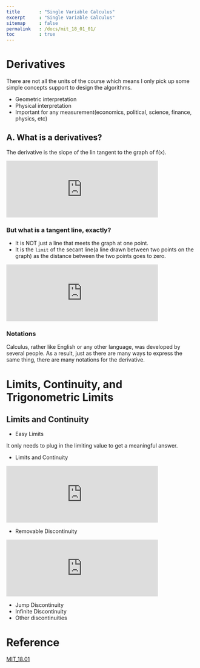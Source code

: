 ```yaml
---
title       : "Single Variable Calculus"
excerpt     : "Single Variable Calculus"
sitemap     : false
permalink   : /docs/mit_18_01_01/
toc         : true
---
```



# Derivatives

There are not all the units of the course which means I only pick up some simple concepts support to design the algorithms.

* Geometric interpretation
* Physical interpretation
* Important for any measurement(economics, political, science, finance, physics, etc)


## A. What is a derivatives?

The derivative is the slope of the lin tangent to the graph of f(x). 

<iframe src="https://hostux.social/@aisuko/109752557161015873/embed" class="mastodon-embed" style="max-width: 100%; border: 0" width="400" allowfullscreen="allowfullscreen"></iframe><script src="https://hostux.social/embed.js" async="async"></script>


### But what is a tangent line, exactly?

* It is NOT just a line that meets the graph at one point.
* It is the `limit` of the secant line(a line drawn between two points on the graph) as the distance between the two points goes to zero.

<iframe src="https://hostux.social/@aisuko/109752635748365990/embed" class="mastodon-embed" style="max-width: 100%; border: 0" width="400" allowfullscreen="allowfullscreen"></iframe><script src="https://hostux.social/embed.js" async="async"></script>


### Notations

Calculus, rather like English or any other language, was developed by several people. As a result, just as there are many ways to express the same thing, there are many notations for the derivative.


# Limits, Continuity, and Trigonometric Limits

## Limits and Continuity

* Easy Limits

It only needs to plug in the limiting value to get a meaningful answer.

* Limits and Continuity

<iframe src="https://hostux.social/@aisuko/109752733120735251/embed" class="mastodon-embed" style="max-width: 100%; border: 0" width="400" allowfullscreen="allowfullscreen"></iframe><script src="https://hostux.social/embed.js" async="async"></script>

* Removable Discontinuity

<iframe src="https://hostux.social/@aisuko/109752751469875677/embed" class="mastodon-embed" style="max-width: 100%; border: 0" width="400" allowfullscreen="allowfullscreen"></iframe><script src="https://hostux.social/embed.js" async="async"></script>

* Jump Discontinuity
* Infinite Discontinuity
* Other discontinuities

# Reference
[MIT_18.01](https://ocw.mit.edu/courses/18-01-single-variable-calculus-fall-2006/pages/syllabus/)
